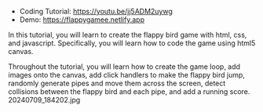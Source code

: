
- Coding Tutorial: https://youtu.be/jj5ADM2uywg
- Demo: https://flappygamee.netlify.app

In this tutorial, you will learn to create the flappy bird game with html, css, and javascript. Specifically, you will learn how to code the game using html5 canvas. 

Throughout the tutorial, you will learn how to create the game loop, add images onto the canvas, add click handlers to make the flappy bird jump, randomly generate pipes and move them across the screen, detect collisions between the flappy bird and each pipe, and add a running score. 
20240709_184202.jpg
